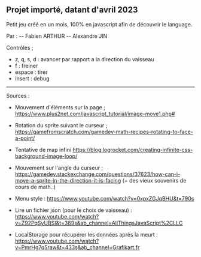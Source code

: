 Projet importé, datant d'avril 2023
---
Petit jeu créé en un mois, 100% en javascript afin de découvrir le language.

Par :
  -- Fabien ARTHUR
  -- Alexandre JIN


Contrôles ;
  - z, q, s, d : avancer par rapport a la direction du vaisseau
  - f : freiner
  - espace : tirer
  - insert : debug


---
Sources :
- Mouvement d'éléments sur la page ;
  https://www.plus2net.com/javascript_tutorial/image-move1.php#


- Rotation du sprite suivant le curseur ; 
  https://gamefromscratch.com/gamedev-math-recipes-rotating-to-face-a-point/


- Tentative de map infini
  https://blog.logrocket.com/creating-infinite-css-background-image-loop/


- Mouvement sur l'angle du curseur ;
  https://gamedev.stackexchange.com/questions/37623/how-can-i-move-a-sprite-in-the-direction-it-is-facing  (+ des vieux souvenirs de cours de math..)

- Menu style : 
  https://www.youtube.com/watch?v=0xpxZGJqBHU&t=790s

- Lire un fichier json (pour le choix de vaisseau) : 
  https://www.youtube.com/watch?v=Z92PqSyUBSI&t=369s&ab_channel=AllThingsJavaScript%2CLLC

- LocalStorage pour récupérer les données après la meurt :
  https://www.youtube.com/watch?v=PmrHg7q5raw&t=433s&ab_channel=Grafikart.fr

